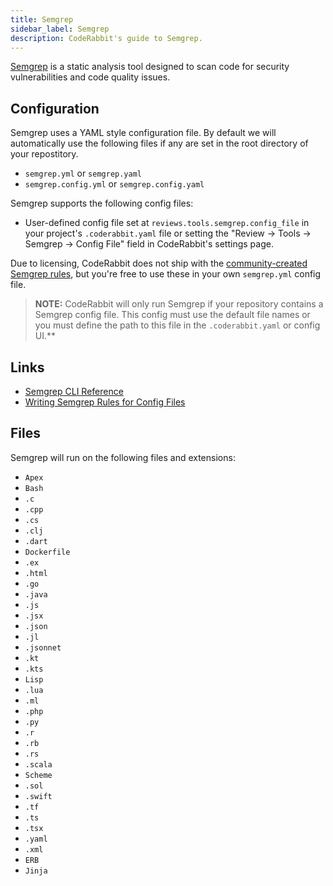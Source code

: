 ```yaml
---
title: Semgrep
sidebar_label: Semgrep
description: CodeRabbit's guide to Semgrep.
---
```


[Semgrep](https://semgrep.dev/) is a static analysis tool designed to scan code
for security vulnerabilities and code quality issues.

## Configuration

Semgrep uses a YAML style configuration file. By default we will automatically
use the following files if any are set in the root directory of your
repostitory.

- `semgrep.yml` or `semgrep.yaml`
- `semgrep.config.yml` or `semgrep.config.yaml`

Semgrep supports the following config files:

- User-defined config file set at `reviews.tools.semgrep.config_file` in your
  project's `.coderabbit.yaml` file or setting the "Review → Tools → Semgrep →
  Config File" field in CodeRabbit's settings page.

Due to licensing, CodeRabbit does not ship with the [community-created Semgrep rules](https://github.com/returntocorp/semgrep-rules), but you're free to use these in your own `semgrep.yml` config file.

> **NOTE:** CodeRabbit will only run Semgrep if your repository contains a Semgrep
> config file. This config must use the default file names or you must define
> the path to this file in the `.coderabbit.yaml` or config UI.\*\*

## Links

- [Semgrep CLI Reference](https://semgrep.dev/docs/cli-reference)
- [Writing Semgrep Rules for Config Files](https://semgrep.dev/docs/running-rules)

## Files

Semgrep will run on the following files and extensions:

- `Apex`
- `Bash`
- `.c`
- `.cpp`
- `.cs`
- `.clj`
- `.dart`
- `Dockerfile`
- `.ex`
- `.html`
- `.go`
- `.java`
- `.js`
- `.jsx`
- `.json`
- `.jl`
- `.jsonnet`
- `.kt`
- `.kts`
- `Lisp`
- `.lua`
- `.ml`
- `.php`
- `.py`
- `.r`
- `.rb`
- `.rs`
- `.scala`
- `Scheme`
- `.sol`
- `.swift`
- `.tf`
- `.ts`
- `.tsx`
- `.yaml`
- `.xml`
- `ERB`
- `Jinja`
